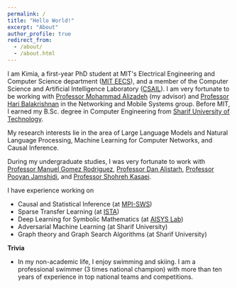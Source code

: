 ```yaml
---
permalink: /
title: "Hello World!"
excerpt: "About"
author_profile: true
redirect_from: 
  - /about/
  - /about.html
---
```


I am Kimia, a first-year PhD student at MIT's Electrical Engineering and Computer Science department ([MIT EECS](https://www.eecs.mit.edu/)), and a member of the Computer Science and Artificial Intelligence Laboratory ([CSAIL](https://www.csail.mit.edu/)). I am very fortunate to be working with [Professor Mohammad Alizadeh](https://scholar.google.com/citations?user=6_cxCKQAAAAJ) (my advisor) and [Professor Hari Balakrishnan](https://scholar.google.com/citations?user=Qf4bw4UAAAAJ&hl=en) in the Networking and Mobile Systems group. Before MIT, I earned my B.Sc. degree in Computer Engineering from [Sharif University of Technology](https://ce.sharif.edu/).

My research interests lie in the area of Large Language Models and Natural Language Processing, Machine Learning for Computer Networks, and Causal Inference.

During my undergraduate studies, I was very fortunate to work with [Professor Manuel Gomez Rodriguez](https://people.mpi-sws.org/~manuelgr/), [Professor Dan Alistarh](https://people.csail.mit.edu/alistarh/), [Professor Pooyan Jamshidi](https://pooyanjamshidi.github.io/), and [Professor Shohreh Kasaei](https://scholar.google.com/citations?user=mvx4PvgAAAAJ&hl=en).

 I have experience working on
- Causal and Statistical Inference (at [MPI-SWS](https://www.mpi-sws.org/))
- Sparse Transfer Learning (at [ISTA](https://ista.ac.at/en/home/))
- Deep Learning for Symbolic Mathematics (at [AISYS Lab](https://pooyanjamshidi.github.io/AISys/))
- Adversarial Machine Learning (at Sharif University)
- Graph theory and Graph Search Algorithms (at Sharif University)


**Trivia**
- In my non-academic life, I enjoy swimming and skiing. I am a professional swimmer (3 times national champion) with more than ten years of experience in top national teams and competitions.
